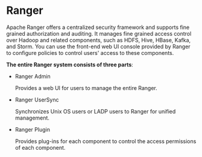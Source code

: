 # Ranger<a name="EN-US_TOPIC_0228885947"></a>

Apache Ranger offers a centralized security framework and supports fine grained authorization and auditing. It manages fine grained access control over Hadoop and related components, such as HDFS, Hive, HBase, Kafka, and Storm. You can use the front-end web UI console provided by Ranger to configure policies to control users' access to these components.

**The entire Ranger system consists of three parts**:

-   Ranger Admin

    Provides a web UI for users to manage the entire Ranger.

-   Ranger UserSync

    Synchronizes Unix OS users or LADP users to Ranger for unified management.

-   Ranger Plugin

    Provides plug-ins for each component to control the access permissions of each component.


